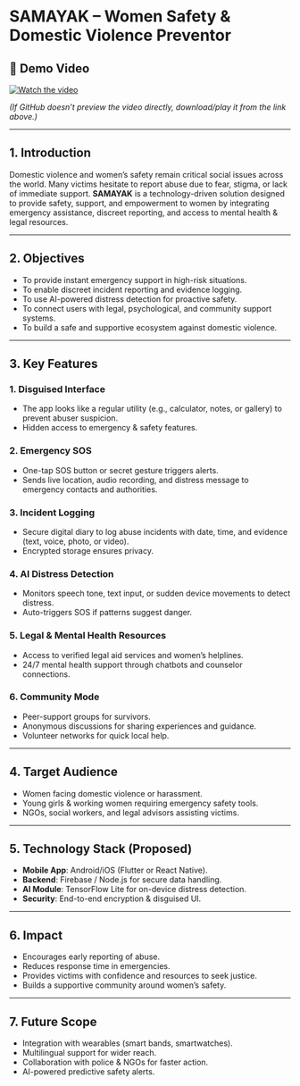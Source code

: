 # SAMAYAK – Women Safety & Domestic Violence Preventor

## 🎥 Demo Video
[![Watch the video]([https://img.youtube.com/vi/VIDEO_ID/maxresdefault.jpg)](https://github.com/your-repo/WhatsApp%20Video%202025-09-28%20at%2016.28.25.mp4](https://drive.google.com/file/d/1UqwAp9bJtG2hi73QJ_TEvq4S3kdiYpV3/view?usp=sharing))

*(If GitHub doesn’t preview the video directly, download/play it from the link above.)*

---

## 1. Introduction
Domestic violence and women’s safety remain critical social issues across the world. Many victims hesitate to report abuse due to fear, stigma, or lack of immediate support. **SAMAYAK** is a technology-driven solution designed to provide safety, support, and empowerment to women by integrating emergency assistance, discreet reporting, and access to mental health & legal resources.

---

## 2. Objectives
- To provide instant emergency support in high-risk situations.  
- To enable discreet incident reporting and evidence logging.  
- To use AI-powered distress detection for proactive safety.  
- To connect users with legal, psychological, and community support systems.  
- To build a safe and supportive ecosystem against domestic violence.  

---

## 3. Key Features
### 1. Disguised Interface
- The app looks like a regular utility (e.g., calculator, notes, or gallery) to prevent abuser suspicion.  
- Hidden access to emergency & safety features.  

### 2. Emergency SOS
- One-tap SOS button or secret gesture triggers alerts.  
- Sends live location, audio recording, and distress message to emergency contacts and authorities.  

### 3. Incident Logging
- Secure digital diary to log abuse incidents with date, time, and evidence (text, voice, photo, or video).  
- Encrypted storage ensures privacy.  

### 4. AI Distress Detection
- Monitors speech tone, text input, or sudden device movements to detect distress.  
- Auto-triggers SOS if patterns suggest danger.  

### 5. Legal & Mental Health Resources
- Access to verified legal aid services and women’s helplines.  
- 24/7 mental health support through chatbots and counselor connections.  

### 6. Community Mode
- Peer-support groups for survivors.  
- Anonymous discussions for sharing experiences and guidance.  
- Volunteer networks for quick local help.  

---

## 4. Target Audience
- Women facing domestic violence or harassment.  
- Young girls & working women requiring emergency safety tools.  
- NGOs, social workers, and legal advisors assisting victims.  

---

## 5. Technology Stack (Proposed)
- **Mobile App**: Android/iOS (Flutter or React Native).  
- **Backend**: Firebase / Node.js for secure data handling.  
- **AI Module**: TensorFlow Lite for on-device distress detection.  
- **Security**: End-to-end encryption & disguised UI.  

---

## 6. Impact
- Encourages early reporting of abuse.  
- Reduces response time in emergencies.  
- Provides victims with confidence and resources to seek justice.  
- Builds a supportive community around women’s safety.  

---

## 7. Future Scope
- Integration with wearables (smart bands, smartwatches).  
- Multilingual support for wider reach.  
- Collaboration with police & NGOs for faster action.  
- AI-powered predictive safety alerts.  
